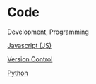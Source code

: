 # Code

Development, Programming

[ Javascript (JS) ](javascript/)

[ Version Control ](version_control/)

[ Python ](python/)
